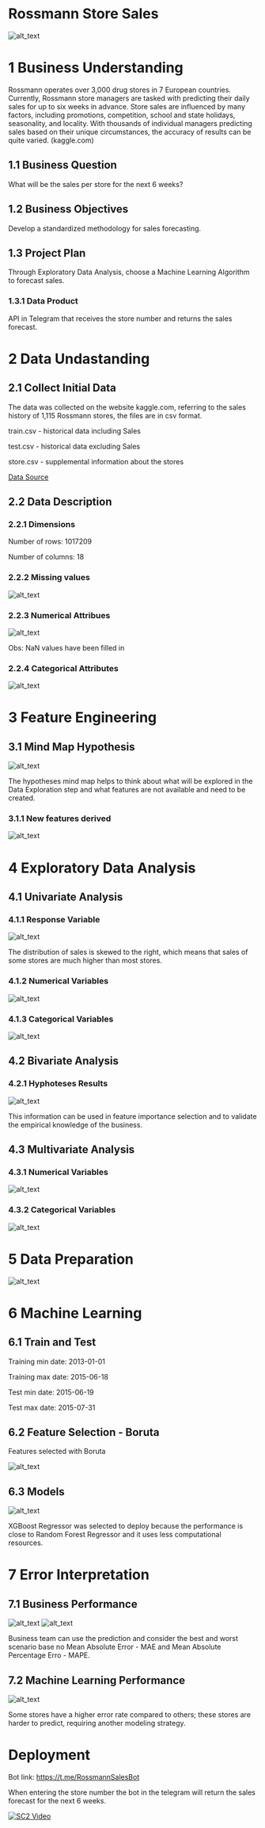 # Rossmann Store Sales
![alt_text](storytelling/img/rossmann_store.jpeg)

# 1 Business Understanding
Rossmann operates over 3,000 drug stores in 7 European countries. Currently, Rossmann store managers are tasked with predicting their daily sales for up to six weeks in advance. Store sales are influenced by many factors, including promotions, competition, school and state holidays, seasonality, and locality. 
With thousands of individual managers predicting sales based on their unique circumstances, the accuracy of results can be quite varied. (kaggle.com)


## 1.1 Business Question

What will be the sales per store for the next 6 weeks?

## 1.2 Business Objectives

Develop a standardized methodology for sales forecasting.

## 1.3 Project Plan

Through Exploratory Data Analysis, choose a Machine Learning Algorithm to forecast sales.

### 1.3.1 Data Product

API in Telegram that receives the store number and returns the sales forecast.
   
# 2 Data Undastanding
## 2.1 Collect Initial Data

The data was collected on the website kaggle.com, referring to the sales history of 1,115 Rossmann stores, the files are in csv format.

train.csv - historical data including Sales

test.csv - historical data excluding Sales

store.csv - supplemental information about the stores

<a href="https://www.kaggle.com/c/rossmann-store-sales/data" target="_blank">Data Source</a>
 
## 2.2 Data Description

### 2.2.1 Dimensions

Number of rows: 1017209

Number of columns: 18 

### 2.2.2 Missing values

![alt_text](storytelling/img/missing.png)

### 2.2.3 Numerical Attribues

![alt_text](storytelling/img/numerical_attributes.png)

Obs: NaN values have been filled in

### 2.2.4 Categorical Attributes

![alt_text](storytelling/img/categorical_attributes.png)

# 3 Feature Engineering
## 3.1 Mind Map Hypothesis

![alt_text](storytelling/img/mapa_mental_hipotesis.png)

The hypotheses mind map helps to think about what will be explored in the Data Exploration step and what features are not available and need to be created.

### 3.1.1 New features derived

![alt_text](storytelling/img/feature_summary.png)

# 4 Exploratory Data Analysis
## 4.1 Univariate Analysis
### 4.1.1 Response Variable
![alt_text](storytelling/img/distribuicao_vendas.png)

The distribution of sales is skewed to the right, which means that sales of some stores are much higher than most stores.

### 4.1.2 Numerical Variables
![alt_text](storytelling/img/numerical_variables.png)

### 4.1.3 Categorical Variables
![alt_text](storytelling/img/categorical_variables.png)

## 4.2 Bivariate Analysis

### 4.2.1 Hyphoteses Results

![alt_text](storytelling/img/hypothesis_summary.png)

This information can be used in feature importance selection and to validate the empirical knowledge of the business.

## 4.3 Multivariate Analysis
### 4.3.1 Numerical Variables
![alt_text](storytelling/img/multi_numerical_attributes.png)
### 4.3.2 Categorical Variables
![alt_text](storytelling/img/multi_categorical_attributes.png)
# 5 Data Preparation

![alt_text](storytelling/img/modeling_summary.png)

# 6 Machine Learning
## 6.1 Train and Test

Training min date: 2013-01-01

Training max date: 2015-06-18

Test min date: 2015-06-19

Test max date: 2015-07-31
## 6.2 Feature Selection - Boruta

Features selected with Boruta

![alt_text](storytelling/img/feature_selection.png)

## 6.3 Models
![alt_text](storytelling/img/models_real_performance.png)

XGBoost Regressor was selected to deploy because the performance is close to Random Forest Regressor and it uses less computational resources.

# 7 Error Interpretation
## 7.1 Business Performance
![alt_text](storytelling/img/mape.png)
![alt_text](storytelling/img/business_performance.png)

Business team can use the prediction and consider the best and worst scenario base no Mean Absolute Error - MAE and Mean Absolute Percentage Erro - MAPE.

## 7.2 Machine Learning Performance
![alt_text](storytelling/img/predictions_error.png)

Some stores have a higher error rate compared to others; these stores are harder to predict, requiring another modeling strategy. 

# Deployment
Bot link: https://t.me/RossmannSalesBot

When entering the store number the bot in the telegram will return the sales forecast for the next 6 weeks.

[![SC2 Video](storytelling/img/bot.png)](https://www.youtube.com/watch?v=u14_T0MEuoA)
